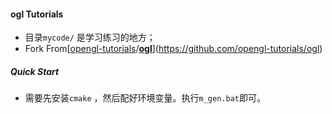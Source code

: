 #### ogl Tutorials

* 目录`mycode/` 是学习练习的地方；
* Fork From[[opengl-tutorials](https://github.com/opengl-tutorials)/**[ogl](https://github.com/opengl-tutorials/ogl)**](https://github.com/opengl-tutorials/ogl)



##### Quick  Start

* 需要先安装`cmake` ，然后配好环境变量。执行`m_gen.bat`即可。